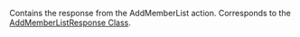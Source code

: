 Contains the response from the AddMemberList action.
Corresponds to the [AddMemberListResponse Class](https://msdn.microsoft.com/library/microsoft.crm.sdk.messages.addmemberlistresponse.aspx).
